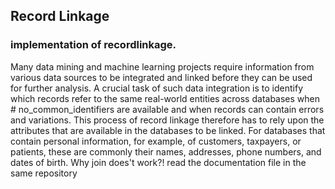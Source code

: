 ## Record Linkage
### implementation of recordlinkage.
Many data mining and machine learning projects require information from various data sources to be integrated and linked before they can be used for further analysis.
A crucial task of such data integration is to identify which records refer to the same real-world entities across databases when # no_common_identifiers are available and when records can contain errors and variations. This process of record linkage therefore has to rely upon the attributes that are available in the databases to be linked. For databases that contain personal information, for example, of customers, taxpayers, or patients, these are commonly their names, addresses, phone numbers, and dates of birth.
Why join does't work?! read the documentation file in the same repository
